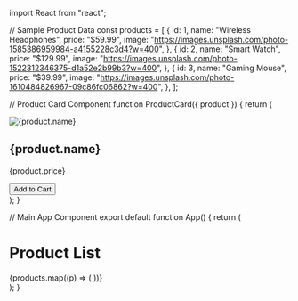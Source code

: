 import React from "react";

// Sample Product Data
const products = [
  {
    id: 1,
    name: "Wireless Headphones",
    price: "$59.99",
    image:
      "https://images.unsplash.com/photo-1585386959984-a4155228c3d4?w=400",
  },
  {
    id: 2,
    name: "Smart Watch",
    price: "$129.99",
    image:
      "https://images.unsplash.com/photo-1522312346375-d1a52e2b99b3?w=400",
  },
  {
    id: 3,
    name: "Gaming Mouse",
    price: "$39.99",
    image:
      "https://images.unsplash.com/photo-1610484826967-09c86fc06862?w=400",
  },
];

// Product Card Component
function ProductCard({ product }) {
  return (
    <div className="bg-white shadow-lg rounded-2xl p-4 w-64 hover:scale-105 transition-transform">
      <img
        src={product.image}
        alt={product.name}
        className="rounded-lg w-full h-40 object-cover"
      />
      <h2 className="text-lg font-semibold mt-3">{product.name}</h2>
      <p className="text-gray-600">{product.price}</p>
      <button className="mt-3 w-full bg-blue-500 text-white py-2 rounded-lg hover:bg-blue-600">
        Add to Cart
      </button>
    </div>
  );
}

// Main App Component
export default function App() {
  return (
    <div className="min-h-screen bg-gray-100 flex flex-col items-center p-6">
      <h1 className="text-2xl font-bold mb-6">Product List</h1>
      <div className="grid grid-cols-1 sm:grid-cols-2 md:grid-cols-3 gap-6">
        {products.map((p) => (
          <ProductCard key={p.id} product={p} />
        ))}
      </div>
    </div>
  );
}
